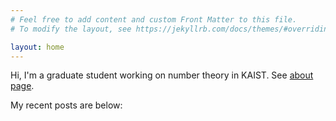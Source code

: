 ```yaml
---
# Feel free to add content and custom Front Matter to this file.
# To modify the layout, see https://jekyllrb.com/docs/themes/#overriding-theme-defaults

layout: home
---
```

Hi, I'm a graduate student working on number theory in KAIST. See [about page]({{site.baseurl}}/about).

My recent posts are below:
